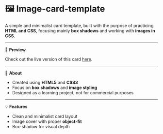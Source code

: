 # 🖼️ Image-card-template 

A simple and minimalist card template, built with the purpose of practicing **HTML and CSS**, focusing mainly **box shadows** and working with **images in CSS**.

---

👀 **Preview**

Check out the live version of this card [here](https://joaomigueldev.github.io/Image-card-template/).

---

📖 **About**  
- Created using **HTML5** and **CSS3**  
- Focus on **box shadows** and **image styling**  
- Designed as a learning project, not for commercial purposes  

---

💡 **Features**  
- Clean and minimalist card layout  
- Image cover with proper **object-fit**  
- Box-shadow for visual depth  
